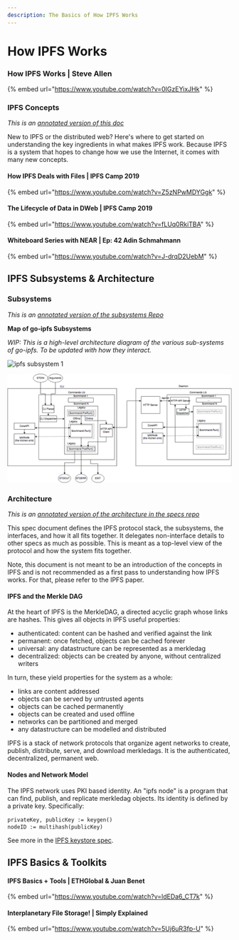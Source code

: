 ```yaml
---
description: The Basics of How IPFS Works
---
```


# How IPFS Works

### How IPFS Works | Steve Allen

{% embed url="https://www.youtube.com/watch?v=0IGzEYixJHk" %}

### IPFS Concepts

<!-- bad link -- which doc? not the youtube video? -->

_This is an [annotated version of this doc](https://www.youtube.com/watch?v=0IGzEYixJHk)_

New to IPFS or the distributed web? Here's where to get started on understanding the key ingredients in what makes IPFS work. Because IPFS is a system that hopes to change how we use the Internet, it comes with many new concepts.

<!-- Which should we mark as optional? -->

#### How IPFS Deals with Files | IPFS Camp 2019

<!-- this is also used in the ipld docs, OK to repeat? -->

{% embed url="https://www.youtube.com/watch?v=Z5zNPwMDYGgk" %}

#### The Lifecycle of Data in DWeb | IPFS Camp 2019

{% embed url="https://www.youtube.com/watch?v=fLUq0RkiTBA" %}

#### Whiteboard Series with NEAR | Ep: 42 Adin Schmahmann

{% embed url="https://www.youtube.com/watch?v=J-drqD2UebM" %}

## IPFS Subsystems & Architecture

### Subsystems

_This is an [annotated version of the subsystems Repo](https://github.com/ipfs/go-ipfs/#map-of-go-ipfs-subsystems)_

<!-- What else should we add in? -->
**Map of go-ipfs Subsystems**

_WIP: This is a high-level architecture diagram of the various sub-systems of go-ipfs. To be updated with how they interact._

![ipfs subsystem 1](https://camo.githubusercontent.com/05362f4ab9e7c512338a589145f704f6f0dcea273c64b63628072b86e304e3f5/68747470733a2f2f646f63732e676f6f676c652e636f6d2f64726177696e67732f642f652f32504143582d3176535f6e3146765375366d646d5369726b427249494569623267716867746174443961776150325f576472474e347a544e65673632305851643950393557542d49766f676e5378494964434d3575452f7075623f773d3134343626683d31303336)

![ipfs subsystem 2](https://github.com/ipfs/go-ipfs/blob/master/docs/cli-http-api-core-diagram.png?raw=true)

### Architecture

_This is an [annotated version of the architecture in the specs repo](https://github.com/ipfs/specs/blob/master/ARCHITECTURE.md)_

<!-- Add more? Add less? -->

This spec document defines the IPFS protocol stack, the subsystems, the interfaces, and how it all fits together. It delegates non-interface details to other specs as much as possible. This is meant as a top-level view of the protocol and how the system fits together.

Note, this document is not meant to be an introduction of the concepts in IPFS and is not recommended as a first pass to understanding how IPFS works. For that, please refer to the IPFS paper.

#### IPFS and the Merkle DAG

At the heart of IPFS is the MerkleDAG, a directed acyclic graph whose links are hashes. This gives all objects in IPFS useful properties:

* authenticated: content can be hashed and verified against the link
* permanent: once fetched, objects can be cached forever
* universal: any datastructure can be represented as a merkledag
* decentralized: objects can be created by anyone, without centralized writers

In turn, these yield properties for the system as a whole:

* links are content addressed
* objects can be served by untrusted agents
* objects can be cached permanently
* objects can be created and used offline
* networks can be partitioned and merged
* any datastructure can be modelled and distributed

<!-- (todo: list more) -->

IPFS is a stack of network protocols that organize agent networks to create, publish, distribute, serve, and download merkledags. It is the authenticated, decentralized, permanent web.

#### Nodes and Network Model

The IPFS network uses PKI based identity. An "ipfs node" is a program that can find, publish, and replicate merkledag objects. Its identity is defined by a private key. Specifically:

```
privateKey, publicKey := keygen()
nodeID := multihash(publicKey)
```

See more in the [IPFS keystore spec](https://github.com/ipfs/specs/blob/master/KEYSTORE.md).

## IPFS Basics & Toolkits

#### IPFS Basics + Tools | ETHGlobal & Juan Benet

<!-- Add Description -->

{% embed url="https://www.youtube.com/watch?v=ldEDa6_CT7k" %}

#### Interplanetary File Storage! | Simply Explained

<!-- Add Description -->

{% embed url="https://www.youtube.com/watch?v=5Uj6uR3fp-U" %}
